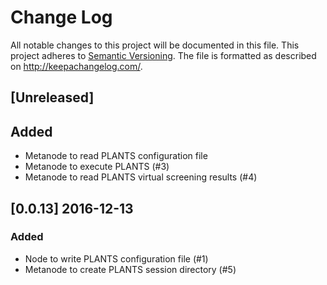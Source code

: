 # Change Log
All notable changes to this project will be documented in this file.
This project adheres to [Semantic Versioning](http://semver.org/).
The file is formatted as described on http://keepachangelog.com/.

## [Unreleased]

## Added

* Metanode to read PLANTS configuration file
* Metanode to execute PLANTS (#3)
* Metanode to read PLANTS virtual screening results (#4)

## [0.0.13] 2016-12-13

### Added

* Node to write PLANTS configuration file (#1)
* Metanode to create PLANTS session directory (#5)
